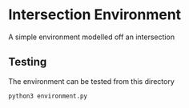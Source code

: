 # Intersection Environment


A simple environment modelled off an intersection

## Testing
The environment can be tested from this directory
```sh
python3 environment.py
```
